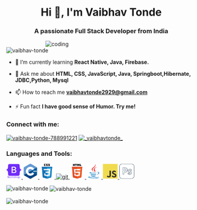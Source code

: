 <h1 align="center">Hi 👋, I'm Vaibhav Tonde</h1>
<h3 align="center">A passionate Full Stack Developer from India</h3>
<img align="right" alt="coding" width="400" src="https://simplepassivecashflow.com/wp-content/uploads/2017/11/Work-Fun.gif">

<p align="left"> <img src="https://komarev.com/ghpvc/?username=vaibhav-tonde&label=Profile%20views&color=0e75b6&style=flat" alt="vaibhav-tonde" /> </p>

- 🌱 I’m currently learning **React Native, Java, Firebase.**

- 💬 Ask me about **HTML, CSS, JavaScript, Java, Springboot,Hibernate, JDBC,Python, Mysql**

- 📫 How to reach me **vaibhavtonde2929@gmail.com**

- ⚡ Fun fact **I have good sense of Humor. Try me!**

<h3 align="left">Connect with me:</h3>
<p align="left">
<a href="https://linkedin.com/in/vaibhav-tonde-788991221" target="blank"><img align="center" src="https://raw.githubusercontent.com/rahuldkjain/github-profile-readme-generator/master/src/images/icons/Social/linked-in-alt.svg" alt="vaibhav-tonde-788991221" height="30" width="40" /></a>
<a href="https://instagram.com/_vaibhavtonde_" target="blank"><img align="center" src="https://raw.githubusercontent.com/rahuldkjain/github-profile-readme-generator/master/src/images/icons/Social/instagram.svg" alt="_vaibhavtonde_" height="30" width="40" /></a>
</p>

<h3 align="left">Languages and Tools:</h3>
<p align="left"> <a href="https://getbootstrap.com" target="_blank" rel="noreferrer"> <img src="https://raw.githubusercontent.com/devicons/devicon/master/icons/bootstrap/bootstrap-plain-wordmark.svg" alt="bootstrap" width="40" height="40"/> </a> <a href="https://www.w3schools.com/cpp/" target="_blank" rel="noreferrer"> <img src="https://raw.githubusercontent.com/devicons/devicon/master/icons/cplusplus/cplusplus-original.svg" alt="cplusplus" width="40" height="40"/> </a> <a href="https://www.w3schools.com/css/" target="_blank" rel="noreferrer"> <img src="https://raw.githubusercontent.com/devicons/devicon/master/icons/css3/css3-original-wordmark.svg" alt="css3" width="40" height="40"/> </a> <a href="https://git-scm.com/" target="_blank" rel="noreferrer"> <img src="https://www.vectorlogo.zone/logos/git-scm/git-scm-icon.svg" alt="git" width="40" height="40"/> </a> <a href="https://www.w3.org/html/" target="_blank" rel="noreferrer"> <img src="https://raw.githubusercontent.com/devicons/devicon/master/icons/html5/html5-original-wordmark.svg" alt="html5" width="40" height="40"/> </a> <a href="https://www.java.com" target="_blank" rel="noreferrer"> <img src="https://raw.githubusercontent.com/devicons/devicon/master/icons/java/java-original.svg" alt="java" width="40" height="40"/> </a> <a href="https://developer.mozilla.org/en-US/docs/Web/JavaScript" target="_blank" rel="noreferrer"> <img src="https://raw.githubusercontent.com/devicons/devicon/master/icons/javascript/javascript-original.svg" alt="javascript" width="40" height="40"/> </a> <a href="https://www.photoshop.com/en" target="_blank" rel="noreferrer"> <img src="https://raw.githubusercontent.com/devicons/devicon/master/icons/photoshop/photoshop-line.svg" alt="photoshop" width="40" height="40"/> </a> </p>

<p><img align="left" src="https://github-readme-stats.vercel.app/api/top-langs?username=vaibhav-tonde&show_icons=true&locale=en&layout=compact" alt="vaibhav-tonde" /></p>

<p>&nbsp;<img align="center" src="https://github-readme-stats.vercel.app/api?username=vaibhav-tonde&show_icons=true&locale=en" alt="vaibhav-tonde" /></p>

<p><img align="center" src="https://github-readme-streak-stats.herokuapp.com/?user=vaibhav-tonde&" alt="vaibhav-tonde" /></p>
